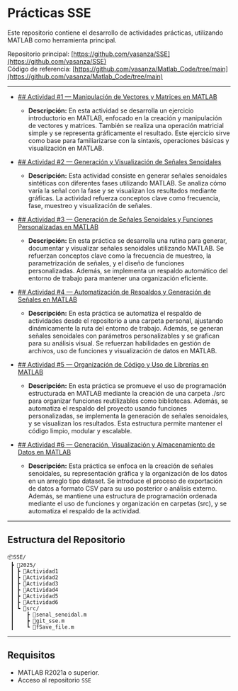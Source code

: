 # Prácticas SSE

Este repositorio contiene el desarrollo de actividades prácticas, utilizando MATLAB como herramienta principal.

Repositorio principal: [https://github.com/vasanza/SSE](https://github.com/vasanza/SSE)  
Código de referencia: [https://github.com/vasanza/Matlab_Code/tree/main](https://github.com/vasanza/Matlab_Code/tree/main)

---

- [## Actividad #1 — Manipulación de Vectores y Matrices en MATLAB](https://github.com/vasanza/SSE/tree/main/2025/ACTIVIDAD1)
  - **Descripción:** En esta actividad se desarrolla un ejercicio introductorio en MATLAB, enfocado en la creación y manipulación de vectores y matrices. También se realiza una operación matricial simple y se representa gráficamente el resultado. Este ejercicio sirve como base para familiarizarse con la sintaxis, operaciones básicas y visualización en MATLAB.

- [## Actividad #2 — Generación y Visualización de Señales Senoidales](https://github.com/vasanza/SSE/tree/main/2025/ACTIVIDAD2)
  - **Descripción:** Esta actividad consiste en generar señales senoidales sintéticas con diferentes fases utilizando MATLAB. Se analiza cómo varía la señal con la fase y se visualizan los resultados mediante gráficas. La actividad refuerza conceptos clave como frecuencia, fase, muestreo y visualización de señales.

- [## Actividad #3 — Generación de Señales Senoidales y Funciones Personalizadas en MATLAB](https://github.com/vasanza/SSE/tree/main/2025/ACTIVIDAD3)
  - **Descripción:** En esta práctica se desarrolla una rutina para generar, documentar y visualizar señales senoidales utilizando MATLAB. Se refuerzan conceptos clave como la frecuencia de muestreo, la parametrización de señales, y el diseño de funciones personalizadas. Además, se implementa un respaldo automático del entorno de trabajo para mantener una organización eficiente.

- [## Actividad #4 — Automatización de Respaldos y Generación de Señales en MATLAB](https://github.com/vasanza/SSE/tree/main/2025/ACTIVIDAD4)
  - **Descripción:** En esta práctica se automatiza el respaldo de actividades desde el repositorio a una carpeta personal, ajustando dinámicamente la ruta del entorno de trabajo. Además, se generan señales senoidales con parámetros personalizables y se grafican para su análisis visual. Se refuerzan habilidades en gestión de
archivos, uso de funciones y visualización de datos en MATLAB.

- [## Actividad #5 — Organización de Código y Uso de Librerías en MATLAB](https://github.com/vasanza/SSE/tree/main/2025/ACTIVIDAD5)
  - **Descripción:** En esta práctica se promueve el uso de programación estructurada en MATLAB mediante la creación de una carpeta ./src para organizar funciones reutilizables como bibliotecas. Además, se automatiza el respaldo del proyecto usando funciones personalizadas, se implementa la generación de señales senoidales, y se visualizan los resultados. Esta estructura permite mantener el código limpio, modular y escalable.

- [## Actividad #6 — Generación, Visualización y Almacenamiento de Datos en MATLAB](https://github.com/vasanza/SSE/tree/main/2025/ACTIVIDAD6)
  - **Descripción:** Esta práctica se enfoca en la creación de señales senoidales, su representación gráfica y la organización de los datos en un arreglo tipo dataset. Se introduce el proceso de exportación de datos a formato CSV para su uso posterior o análisis externo. Además, se mantiene una estructura de programación ordenada mediante el uso de funciones y organización en carpetas (src), y se automatiza el respaldo de la actividad.

---

## Estructura del Repositorio

```
📦SSE/
 ┣ 📂2025/
 ┃ ┣ 📂Actividad1
 ┃ ┣ 📂Actividad2
 ┃ ┣ 📂Actividad3
 ┃ ┣ 📂Actividad4
 ┃ ┣ 📂Actividad5
 ┃ ┣ 📂Actividad6
 ┃ ┗ 📂src/
 ┃    ┣ 📄senal_senoidal.m
 ┃    ┣ 📄git_sse.m
 ┃    ┗ 📄fSave_file.m
```

---

## Requisitos

- MATLAB R2021a o superior.
- Acceso al repositorio `SSE`

